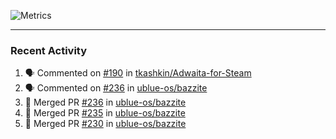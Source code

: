 ![Metrics](https://metrics.lecoq.io/KyleGospo?template=classic&base=header%2C%20activity%2C%20community%2C%20repositories%2C%20metadata&base.indepth=false&base.hireable=false&base.skip=false&config.timezone=America%2FLos_Angeles)

---
### Recent Activity
<!--START_SECTION:activity-->
1. 🗣 Commented on [#190](https://github.com/tkashkin/Adwaita-for-Steam/issues/190#issuecomment-1700147316) in [tkashkin/Adwaita-for-Steam](https://github.com/tkashkin/Adwaita-for-Steam)
2. 🗣 Commented on [#236](https://github.com/ublue-os/bazzite/pull/236#issuecomment-1699933822) in [ublue-os/bazzite](https://github.com/ublue-os/bazzite)
3. 🎉 Merged PR [#236](https://github.com/ublue-os/bazzite/pull/236) in [ublue-os/bazzite](https://github.com/ublue-os/bazzite)
4. 🎉 Merged PR [#235](https://github.com/ublue-os/bazzite/pull/235) in [ublue-os/bazzite](https://github.com/ublue-os/bazzite)
5. 🎉 Merged PR [#230](https://github.com/ublue-os/bazzite/pull/230) in [ublue-os/bazzite](https://github.com/ublue-os/bazzite)
<!--END_SECTION:activity-->
